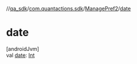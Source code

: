 //[qa_sdk](../../../index.md)/[com.quantactions.sdk](../index.md)/[ManagePref2](index.md)/[date](date.md)

# date

[androidJvm]\
val [date](date.md): [Int](https://kotlinlang.org/api/latest/jvm/stdlib/kotlin/-int/index.html)
